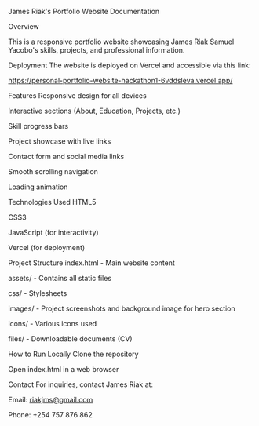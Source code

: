 James Riak's Portfolio Website Documentation

Overview

This is a responsive portfolio website showcasing James Riak Samuel Yacobo's skills, projects, and professional information.

Deployment
The website is deployed on Vercel and accessible via this link:

https://personal-portfolio-website-hackathon1-6vddsleva.vercel.app/

Features
Responsive design for all devices

Interactive sections (About, Education, Projects, etc.)

Skill progress bars

Project showcase with live links

Contact form and social media links

Smooth scrolling navigation

Loading animation

Technologies Used
HTML5

CSS3

JavaScript (for interactivity)

Vercel (for deployment)

Project Structure
index.html - Main website content

assets/ - Contains all static files

css/ - Stylesheets

images/ - Project screenshots and background image for hero section

icons/ - Various icons used

files/ - Downloadable documents (CV)

How to Run Locally
Clone the repository

Open index.html in a web browser

Contact
For inquiries, contact James Riak at:

Email: riakjms@gmail.com

Phone: +254 757 876 862

